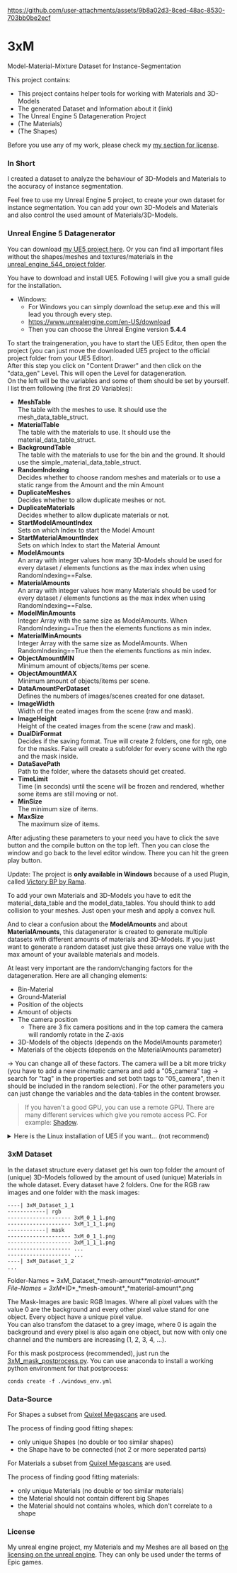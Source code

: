 
https://github.com/user-attachments/assets/9b8a02d3-8ced-48ac-8530-703bb0be2ecf


# 3xM
Model-Material-Mixture Dataset for Instance-Segmentation

This project contains:
- This project contains helper tools for working with Materials and 3D-Models
- The generated Dataset and Information about it (link)
- The Unreal Engine 5 Datageneration Project
- (The Materials)
- (The Shapes)

Before you use any of my work, please check my [my section for license](#license).

### In Short
I created a dataset to analyze the behaviour of 3D-Models and Materials to the accuracy of instance segmentation.

Feel free to use my Unreal Engine 5 project, to create your own dataset for instance segmentation. You can add your own 3D-Models and Materials and also control the used amount of Materials/3D-Models.


### Unreal Engine 5 Datagenerator
You can download [my UE5 project here](https://1drv.ms/f/s!AqSTBkFULemxlPUARqP0lXwqg4Ssng?e=oaZ0ey). Or you can find all important files without the shapes/meshes and textures/materials in the [unreal_engine_544_project folder](./unreal_engine_544_project/).

You have to download and install UE5. Following I will give you a small guide for the installation.
- Windows:
    - For Windows you can simply download the setup.exe and this will lead you through every step. 
    - https://www.unrealengine.com/en-US/download 
    - Then you can choose the Unreal Engine version **5.4.4**


To start the traingeneration, you have to start the UE5 Editor, then open the project (you can just move the downloaded UE5 project to the official project folder from your UE5 Editor).<br>After this step you click on "Content Drawer" and then click on the "data_gen" Level. This will open the Level for datageneration.<br>On the left will be the variables and some of them should be set by yourself. I list them following (the first 20 Variables):
- **MeshTable** <br>The table with the meshes to use. It should use the mesh_data_table_struct.
- **MaterialTable** <br>The table with the materials to use. It should use the material_data_table_struct.
- **BackgroundTable** <br>The table with the materials to use for the bin and the ground. It should use the simple_material_data_table_struct.
- **RandomIndexing** <br>Decides whether to choose random meshes and materials or to use a static range from the Amount and the min Amount
- **DuplicateMeshes** <br>Decides whether to allow duplicate meshes or not.
- **DuplicateMaterials** <br>Decides whether to allow duplicate materials or not.
- **StartModelAmountIndex** <br>Sets on which Index to start the Model Amount
- **StartMaterialAmountIndex** <br>Sets on which Index to start the Material Amount
- **ModelAmounts**<br>An array with integer values how many 3D-Models should be used for every dataset / elements functions as the max index when using RandomIndexing==False.
- **MaterialAmounts** <br>An array with integer values how many Materials should be used for every dataset / elements functions as the max index when using RandomIndexing==False.
- **ModelMinAmounts**<br>Integer Array with the same size as ModelAmounts. When RandomIndexing==True then the elements functions as min index.
- **MaterialMinAmounts** <br>Integer Array with the same size as ModelAmounts. When RandomIndexing==True then the elements functions as min index.
- **ObjectAmountMIN** <br>Minimum amount of objects/items per scene.
- **ObjectAmountMAX** <br>Minimum amount of objects/items per scene.
- **DataAmountPerDataset** <br>Defines the numbers of images/scenes created for one dataset.
- **ImageWidth** <br>Width of the ceated images from the scene (raw and mask).
- **ImageHeight** <br>Height of the ceated images from the scene (raw and mask).
- **DualDirFormat** <br>Decides if the saving format. True will create 2 folders, one for rgb, one for the masks. False will create a subfolder for every scene with the rgb and the mask inside.
- **DataSavePath** <br>Path to the folder, where the datasets should get created.
- **TimeLimit** <br>Time (in seconds) until the scene will be frozen and rendered, whether some items are still moving or not.
- **MinSize** <br>The minimum size of items.
- **MaxSize** <br>The maximum size of items.

After adjusting these parameters to your need you have to click the save button and the compile button on the top left. Then you can close the window and go back to the level editor window. There you can hit the green play button. 


Update: The project is **only available in Windows** because of a used Plugin, called [Victory BP by Rama](https://forums.unrealengine.com/t/ramas-extra-blueprint-nodes-for-ue5-no-c-required/231476).

To add your own Materials and 3D-Models you have to edit the material_data_table and the model_data_tables. You should think to add collision to your meshes. Just open your mesh and apply a convex hull.

And to clear a confusion about the **ModelAmounts** and about **MaterialAmounts**, this datagenerator is created to generate multiple datasets with different amounts of materials and 3D-Models. If you just want to generate a random dataset just give these arrays one value with the max amount of your available materials and models.

At least very important are the random/changing factors for the datageneration. Here are all changing elements:
- Bin-Material
- Ground-Material
- Position of the objects
- Amount of objects
- The camera position
  - There are 3 fix camera positions and in the top camera the camera will randomly rotate in the Z-axis
- 3D-Models of the objects (depends on the ModelAmounts parameter)
- Materials of the objects (depends on the MaterialAmounts parameter)

-> You can change all of these factors. The camera will be a bit more tricky (you have to add a new cinematic camera and add a "05_camera" tag -> search for "tag" in the properties and set both tags to "05_camera", then it should be included in the random selection). For the other parameters you can just change the variables and the data-tables in the content browser.


> If you haven't a good GPU, you can use a remote GPU. There are many different services which give you remote access PC. For example: [Shadow](https://shadow.tech/de-DE).


<details>
  <summary>Here is the Linux installation of UE5 if you want... (not recommend)</summary>

- Linux:
    - First install all imortant requirements:
    ```terminal
    sudo apt update
    sudo apt upgrade

    sudo apt install mesa-vulkan-drivers vulkan-utils

    sudo apt-get install build-essential clang-12 python3-pip git cmake ninja-build libgtk-3-dev
    sudo apt-get install libxcb-xinerama0 libxcb1 libxkbcommon-x11-0 libxrandr2 libxcomposite1
    sudo apt-get install libgl1-mesa-dev

    # for nvidia gpu
    sudo apt-get install nvidia-driver-525 nvidia-utils-525

    # for amd gpu
    sudo apt install radeontop
    sudo apt-get install mesa-vulkan-drivers mesa-vulkan-drivers:i386

    sudo apt update
    sudo apt upgrade

    sudo reboot
    ```
    - test Installation with:
    
    NVIDIA-GPU:
    ```terminal
    vulkaninfo
    nvidia-smi
    ```
    AMD GPU:
    ```terminal
    vulkaninfo
    radeontop
    ```
    - Download Unreal Engine **5.4.4** zip file from [here](https://www.unrealengine.com/en-US/linux)
    - Extract the zip-file in the home folder (or whether you want it)
    - Run UE5 with:
    ```terminal
    cd ~/Linux_Unreal_Engine_5.4.4
    ./Engine/Binaries/Linux/UnrealEditor
    ```
</details>

### 3xM Dataset

<!--
In the dataset structure every dataset get his own top folder with a ID (most likely not relevant) and the amount of (unique) 3D-Models followed by the amount of used (unique) Materials in the whole dataset. Then every scene have it's own subfolder with the mask file and the normal rgb-image:
Folder-Names = 3xM_dataset-ID_model-amount_material-amount

```
----| 3xM_0_1_1
------------| cam_0
-------------------- mask_0.png
-------------------- raw_0.png
------------| cam_1
-------------------- mask_1.png
-------------------- raw_1.png
------------| ...
-------------------- ...
-------------------- ...
----| 3xM_1_1_2
...
```
-->

In the dataset structure every dataset get his own top folder the amount of (unique) 3D-Models followed by the amount of used (unique) Materials in the whole dataset. Every dataset have 2 folders. One for the RGB raw images and one folder with the mask images:

```
----| 3xM_Dataset_1_1
------------| rgb
-------------------- 3xM_0_1_1.png
-------------------- 3xM_1_1_1.png
------------| mask
-------------------- 3xM_0_1_1.png
-------------------- 3xM_1_1_1.png
-------------------- ...
-------------------- ...
----| 3xM_Dataset_1_2
...
```

Folder-Names = 3xM_Dataset_\*mesh-amount\*_\*material-amount\* <br>
File-Names = 3xM_\*ID\*\_\*mesh-amount\*_\*material-amount\*.png

The Mask-Images are basic RGB Images. Where all pixel values with the value 0 are the background and every other pixel value stand for one object. Every object have a unique pixel value.<br>You can also transfom the dataset to a grey image, where 0 is again the background and every pixel is also again one object, but now with only one channel and the numbers are increasing (1, 2, 3, 4, ...).

For this mask postprocess (recommended), just run the [3xM_mask_postprocess.py](./src/3xM_mask_postrocess.py). You can use anaconda to install a working python environment for that postprocess: 
```terminal
conda create -f ./windows_env.yml
```


### Data-Source

For Shapes a subset from [Quixel Megascans](https://quixel.com/megascans) are used.

The process of finding good fitting shapes:
- only unique Shapes (no double or too similar shapes)
- the Shape have to be connected (not 2 or more seperated parts)



For Materials a subset from [Quixel Megascans](https://quixel.com/megascans) are used.

The process of finding good fitting materials:
- only unique Materials (no double or too similar materials)
- the Material should not contain different big Shapes
- the Material should not contains wholes, which don't correlate to a shape


### License

My unreal engine project, my Materials and my Meshes are all based on [the licensing on the unreal engine](https://www.unrealengine.com/en-US/license). They can only be used under the terms of Epic games.




